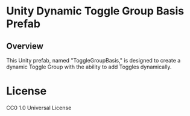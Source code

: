 # Unity Dynamic Toggle Group Basis Prefab

## Overview

This Unity prefab, named "ToggleGroupBasis," is designed to create a dynamic Toggle Group with the ability to add Toggles dynamically. 

# License
CC0 1.0 Universal License
